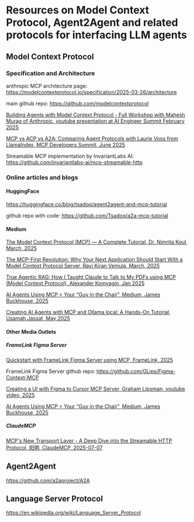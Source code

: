 # Resources on Model Context Protocol, Agent2Agent and related protocols for interfacing LLM agents

## Model Context Protocol

### Specification and Architecture

anthropic MCP architecture page: https://modelcontextprotocol.io/specification/2025-03-26/architecture

main github repo: https://github.com/modelcontextprotocol

[Building Agents with Model Context Protocol - Full Workshop with Mahesh Murag of Anthropic, youtube presentation at AI Engineer Summit February 2025](https://youtu.be/kQmXtrmQ5Zg?si=TYAn4vJMX8_mwQ5H)

[MCP vs ACP vs A2A: Comparing Agent Protocols with Laurie Voss from LlamaIndex, MCP Developers Summit, June 2025](https://www.youtube.com/watch?v=kqB_xML1SfA)

Streamable MCP implementation by InvariantLabs AI: https://github.com/invariantlabs-ai/mcp-streamable-http


### Online articles and blogs

#### HuggingFace

https://huggingface.co/blog/tsadoq/agent2agent-and-mcp-tutorial

github repo with code: https://github.com/Tsadoq/a2a-mcp-tutorial


#### Medium

[The Model Context Protocol (MCP) — A Complete Tutorial, Dr. Nimrita Koul, March, 2025](https://medium.com/@nimritakoul01/the-model-context-protocol-mcp-a-complete-tutorial-a3abe8a7f4ef)

[The MCP-First Revolution: Why Your Next Application Should Start With a Model Context Protocol Server, Ravi Kiran Vemula, March, 2025](https://medium.com/@vrknetha/the-mcp-first-revolution-why-your-next-application-should-start-with-a-model-context-protocol-9b3d1e973e42)

[True Agentic RAG: How I Taught Claude to Talk to My PDFs using MCP (Model Context Protocol), 
Alexander Komyagin, Jan 2025](https://medium.com/@adkomyagin/true-agentic-rag-how-i-taught-claude-to-talk-to-my-pdfs-using-model-context-protocol-mcp-9b8671b00de1)

[AI Agents Using MCP = Your “Guy in the Chair”, Medium, James Buckhouse, 2025](https://buckhouse.medium.com/ai-agents-using-mcp-your-guy-in-the-chair-f32ac850c60e)

[Creating AI Agents with MCP and Ollama local: A Hands-On Tutorial, Usamah Jassat, May 2025](https://medium.com/@UsamahJ/creating-ai-agents-with-mcp-and-ollama-local-a-hands-on-tutorial-8a8d8f698315)

#### Other Media Outlets

##### FrameLink Figma Server

[Quickstart with FrameLink Figma Server using MCP, FrameLink, 2025](https://www.framelink.ai/docs/quickstart?utm_source=github&utm_medium=referral&utm_campaign=readme)

FrameLink Figma Server github repo: https://github.com/GLips/Figma-Context-MCP

[Creating a UI with Figma to Cursor MCP Server, Graham Lipsman, youtube video, 2025](https://www.youtube.com/watch?v=6G9yb-LrEqg)

[AI Agents Using MCP = Your “Guy in the Chair”, Medium, James Buckhouse, 2025](https://buckhouse.medium.com/ai-agents-using-mcp-your-guy-in-the-chair-f32ac850c60e)

##### ClaudeMCP

[MCP's New Transport Layer - A Deep Dive into the Streamable HTTP Protocol, 阳明, ClaudeMCP, 2025-07-07](https://www.claudemcp.com/blog/mcp-streamable-http)

## Agent2Agent

https://github.com/a2aproject/A2A

## Language Server Protocol

https://en.wikipedia.org/wiki/Language_Server_Protocol

